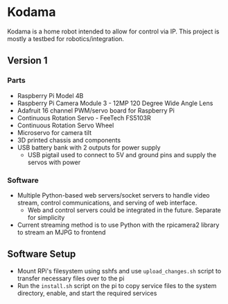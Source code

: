 # Kodama 

Kodama is a home robot intended to allow for control via IP. This project is mostly a testbed for robotics/integration.

## Version 1

### Parts

- Raspberry Pi Model 4B
- Raspberry Pi Camera Module 3 - 12MP 120 Degree Wide Angle Lens 
- Adafruit 16 channel PWM/servo board for Raspberry Pi 
- Continuous Rotation Servo - FeeTech FS5103R 
- Continuous Rotation Servo Wheel 
- Microservo for camera tilt
- 3D printed chassis and components
- USB battery bank with 2 outputs for power supply
    - USB pigtail used to connect to 5V and ground pins and supply the servos with power

### Software

- Multiple Python-based web servers/socket servers to handle video stream, control communications, and serving of web interface.
    - Web and control servers could be integrated in the future. Separate for simplicity
- Current streaming method is to use Python with the rpicamera2 library to stream an MJPG to frontend

## Software Setup

- Mount RPi's filesystem using sshfs and use `upload_changes.sh` script to transfer necessary files over to the pi
- Run the `install.sh` script on the pi to copy service files to the system directory, enable, and start the required services
